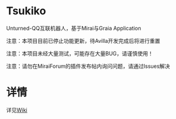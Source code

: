 # Tsukiko

Unturned-QQ互联机器人，基于Mirai与Graia Application

注意：本项目目前已停止功能更新，待Avilla开发完成后将进行重置

注意：本项目未经大量测试，可能存在大量BUG，请谨慎使用！

注意：请勿在MiraiForum的插件发布帖内询问问题，请通过Issues解决

# 详情

详见[Wiki](https://github.com/0x7FFFFF/Tsukiko/wiki)
